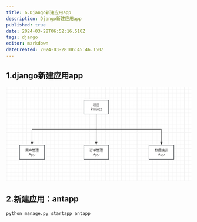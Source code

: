 ```yaml
---
title: 6.Django新建应用app
description: Django新建应用app
published: true
date: 2024-03-28T06:52:16.510Z
tags: django
editor: markdown
dateCreated: 2024-03-28T06:45:46.150Z
---
```


## 1.django新建应用app
![django新建应用app.png](/wiki/python/django/django新建应用app.png)

## 2.新建应用：antapp
```
python manage.py startapp antapp
```


